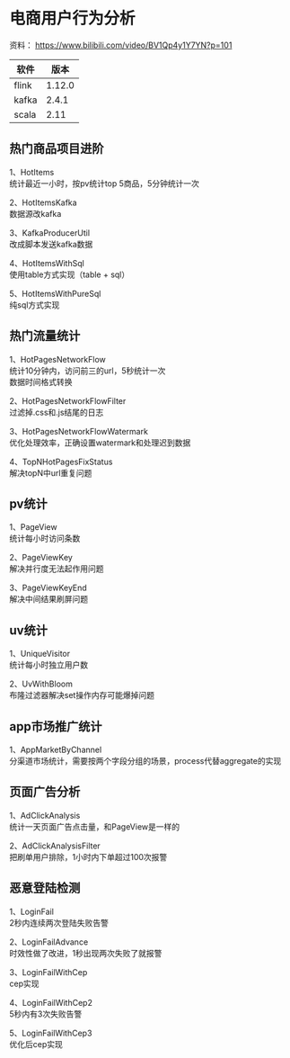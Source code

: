 # 电商用户行为分析

资料： 
https://www.bilibili.com/video/BV1Qp4y1Y7YN?p=101

| 软件  | 版本 | 
| ------ | ----   | 
| flink  | 1.12.0   |  
| kafka  | 2.4.1    |  
| scala  | 2.11     |

## 热门商品项目进阶

1、HotItems  
统计最近一小时，按pv统计top 5商品，5分钟统计一次   

2、HotItemsKafka  
数据源改kafka  

3、KafkaProducerUtil    
改成脚本发送kafka数据  

4、HotItemsWithSql  
使用table方式实现（table + sql）  

5、HotItemsWithPureSql  
纯sql方式实现    

## 热门流量统计

1、HotPagesNetworkFlow  
统计10分钟内，访问前三的url，5秒统计一次  
数据时间格式转换  

2、HotPagesNetworkFlowFilter  
过滤掉.css和.js结尾的日志  

3、HotPagesNetworkFlowWatermark  
优化处理效率，正确设置watermark和处理迟到数据  

4、TopNHotPagesFixStatus  
解决topN中url重复问题  

## pv统计

1、PageView  
统计每小时访问条数  

2、PageViewKey  
解决并行度无法起作用问题  

3、PageViewKeyEnd  
解决中间结果刷屏问题  

## uv统计

1、UniqueVisitor  
统计每小时独立用户数  

2、UvWithBloom  
布隆过滤器解决set操作内存可能爆掉问题  

## app市场推广统计

1、AppMarketByChannel  
分渠道市场统计，需要按两个字段分组的场景，process代替aggregate的实现

## 页面广告分析

1、AdClickAnalysis  
统计一天页面广告点击量，和PageView是一样的   

2、AdClickAnalysisFilter  
把刷单用户排除，1小时内下单超过100次报警     

## 恶意登陆检测

1、LoginFail  
2秒内连续两次登陆失败告警  

2、LoginFailAdvance  
时效性做了改进，1秒出现两次失败了就报警  

3、LoginFailWithCep  
cep实现  

4、LoginFailWithCep2  
5秒内有3次失败告警  

5、LoginFailWithCep3  
优化后cep实现  
